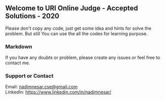 ## Welcome to URI Online Judge - Accepted Solutions - 2020

Please don't copy any code, just get some idea and hints for solve the problem. But still You can use the all the codes for learning purpose.

### Markdown

If you have any doubts or problem, please create any issues or feel free to contact me.

### Support or Contact

Email: nadimnesar.cse@gmail.com  <br/>
LinkedIn: https://www.linkedin.com/in/nadimnesar/ <br/>
